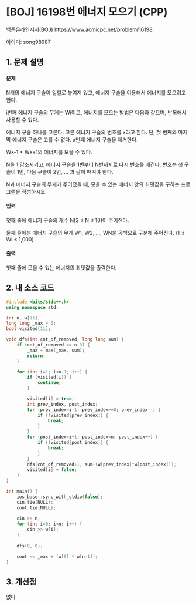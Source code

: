 # [BOJ] 16198번 에너지 모으기 (CPP)


백준온라인저지(BOJ) https://www.acmicpc.net/problem/16198


아이디: song98987


## 1. 문제 설명

#### 문제
N개의 에너지 구슬이 일렬로 놓여져 있고, 에너지 구슬을 이용해서 에너지를 모으려고 한다.

i번째 에너지 구슬의 무게는 Wi이고, 에너지를 모으는 방법은 다음과 같으며, 반복해서 사용할 수 있다.

에너지 구슬 하나를 고른다. 고른 에너지 구슬의 번호를 x라고 한다. 단, 첫 번째와 마지막 에너지 구슬은 고를 수 없다.
x번째 에너지 구슬을 제거한다.

Wx-1 × Wx+1의 에너지를 모을 수 있다.

N을 1 감소시키고, 에너지 구슬을 1번부터 N번까지로 다시 번호를 매긴다. 번호는 첫 구슬이 1번, 다음 구슬이 2번, ... 과 같이 매겨야 한다.

N과 에너지 구슬의 무게가 주어졌을 때, 모을 수 있는 에너지 양의 최댓값을 구하는 프로그램을 작성하시오.

#### 입력
첫째 줄에 에너지 구슬의 개수 N(3 ≤ N ≤ 10)이 주어진다.

둘째 줄에는 에너지 구슬의 무게 W1, W2, ..., WN을 공백으로 구분해 주어진다. (1 ≤ Wi ≤ 1,000)

#### 출력
첫째 줄에 모을 수 있는 에너지의 최댓값을 출력한다.

## 2. 내 소스 코드

```c++
#include <bits/stdc++.h>
using namespace std;

int n, w[11];
long long _max = 0;
bool visited[11];

void dfs(int cnt_of_removed, long long sum) {
    if (cnt_of_removed == n-3) {
        _max = max(_max, sum);
        return;
    }

    for (int i=1; i<n-1; i++) {
        if (visited[i]) {
            continue;
        }

        visited[i] = true;
        int prev_index, post_index;
        for (prev_index=i-1; prev_index>=0; prev_index--) {
            if (!visited[prev_index]) {
                break;
            }
        }
        for (post_index=i+1; post_index<n; post_index++) {
            if (!visited[post_index]) {
                break;
            }
        }
        dfs(cnt_of_removed+1, sum+(w[prev_index]*w[post_index]));
        visited[i] = false;
    }
}

int main() {
    ios_base::sync_with_stdio(false);
    cin.tie(NULL);
    cout.tie(NULL);
    
    cin >> n;
    for (int i=0; i<n; i++) {
        cin >> w[i];
    }
    
    dfs(0, 0);

    cout << _max + (w[0] * w[n-1]);
}
```

## 3. 개선점

없다